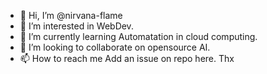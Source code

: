 - 👋 Hi, I’m @nirvana-flame
- 👀 I’m interested in WebDev.
- 🌱 I’m currently learning Automatation in cloud computing.
- 💞️ I’m looking to collaborate on opensource AI.
- 📫 How to reach me Add an issue on repo here. Thx

<!---
nirvana-flame/nirvana-flame is a ✨ special ✨ repository because its `README.md` (this file) appears on your GitHub profile.
You can click the Preview link to take a look at your changes.
--->
